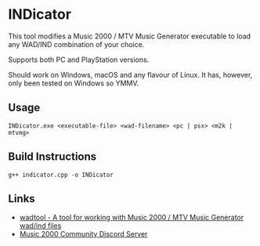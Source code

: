 # INDicator

This tool modifies a Music 2000 / MTV Music Generator executable to load any WAD/IND combination of your choice.

Supports both PC and PlayStation versions.

Should work on Windows, macOS and any flavour of Linux. It has, however, only been tested on Windows so YMMV.

## Usage

`INDicator.exe <executable-file> <wad-filename> <pc | psx> <m2k | mtvmg>`

## Build Instructions

`g++ indicator.cpp -o INDicator`


## Links
- [wadtool - A tool for working with Music 2000 / MTV Music Generator wad/ind files](https://github.com/juju2143/wadtool)
- [Music 2000 Community Discord Server](https://discord.gg/n8DNzxQ)
